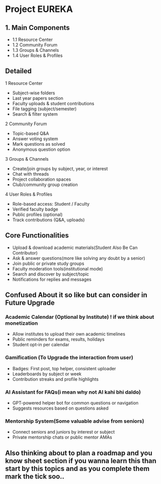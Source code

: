 # Project EUREKA

## 1. Main Components

- 1.1 Resource Center
- 1.2 Community Forum
- 1.3 Groups & Channels
- 1.4 User Roles & Profiles

## Detailed

1 Resource Center

- Subject-wise folders
- Last year papers section
- Faculty uploads & student contributions
- File tagging (subject/semester)
- Search & filter system

2 Community Forum

- Topic-based Q&A
- Answer voting system
- Mark questions as solved
- Anonymous question option

3 Groups & Channels

- Create/join groups by subject, year, or interest
- Chat with threads
- Project collaboration spaces
- Club/community group creation

4 User Roles & Profiles

- Role-based access: Student / Faculty
- Verified faculty badge
- Public profiles (optional)
- Track contributions (Q&A, uploads)

## Core Functionalities

- Upload & download academic materials(Student Also Be Can Contributor)
- Ask & answer questions(more like solving any doubt by a senior)
- Join public or private study groups
- Faculty moderation tools(institutional mode)
- Search and discover by subject/topic
- Notifications for replies and messages

## Confused About it so like but can consider in Future Upgrade

### Academic Calendar (Optional by Institute) ! if we think about monetization

- Allow institutes to upload their own academic timelines
- Public reminders for exams, results, holidays
- Student opt-in per calendar

### Gamification (To Upgrade the interaction from user)

- Badges: First post, top helper, consistent uploader
- Leaderboards by subject or week
- Contribution streaks and profile highlights

### AI Assistant for FAQs(i mean why not AI kahi bhi daldo)

- GPT-powered helper bot for common questions or navigation
- Suggests resources based on questions asked

### Mentorship System(Some valuable advise from seniors)

- Connect seniors and juniors by interest or subject
- Private mentorship chats or public mentor AMAs

## Also thinking about to plan a roadmap and you know sheet section if you wanna learn this than start by this topics and as you complete them mark the tick soo..
